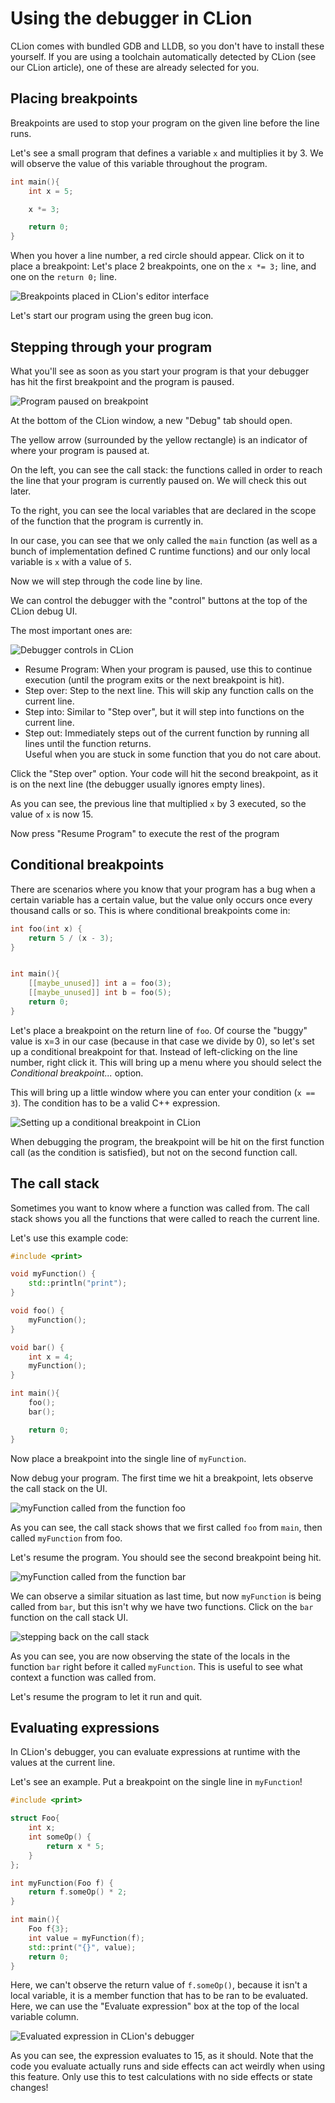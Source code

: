 # Using the debugger in CLion

CLion comes with bundled GDB and LLDB, so you don't have to install these yourself. If you are using a toolchain
automatically detected by CLion (see our CLion article), one of these are already selected for you.

## Placing breakpoints

Breakpoints are used to stop your program on the given line before the line runs.

Let's see a small program that defines a variable `x` and multiplies it by 3. We will observe the value of this variable
throughout the program.

```cpp
int main(){
    int x = 5;

    x *= 3;

    return 0;
}
```

When you hover a line number, a red circle should appear. Click on it to place a breakpoint: Let's place 2 breakpoints,
one on the `x *= 3;` line, and one on the `return 0;` line.

![Breakpoints placed in CLion's editor interface](/assets/debugging-clion/breakpoints.png)

Let's start our program using the green bug icon.

## Stepping through your program

What you'll see as soon as you start your program is that your debugger has hit the first breakpoint and the program is
paused.

![Program paused on breakpoint](/assets/debugging-clion/breakpoint-hit.png)

At the bottom of the CLion window, a new "Debug" tab should open.

The yellow arrow (surrounded by the yellow rectangle) is an indicator of where your program is paused at.

On the left, you can see the call stack: the functions called in order to reach the line that your program is currently
paused on. We will check this out later.

To the right, you can see the local variables that are declared in the scope of the function that the program is
currently in.

In our case, you can see that we only called the `main` function (as well as a bunch of implementation defined C runtime
functions) and our only local variable is `x` with a value of `5`.

Now we will step through the code line by line.

We can control the debugger with the "control" buttons at the top of the CLion debug UI.

The most important ones are:

![Debugger controls in CLion](/assets/debugging-clion/debugger-controls.png)

- Resume Program: When your program is paused, use this to continue execution (until the program exits or the next
  breakpoint is hit).
- Step over: Step to the next line. This will skip any function calls on the current line.
- Step into: Similar to "Step over", but it will step into functions on the current line.
- Step out: Immediately steps out of the current function by running all lines until the function returns.<br> Useful
  when you are stuck in some function that you do not care about.

Click the "Step over" option. Your code will hit the second breakpoint, as it is on the next line (the debugger usually
ignores empty lines).

As you can see, the previous line that multiplied `x` by 3 executed, so the value of `x` is now 15.

Now press "Resume Program" to execute the rest of the program

## Conditional breakpoints

There are scenarios where you know that your program has a bug when a certain variable has a certain value, but the
value only occurs once every thousand calls or so. This is where conditional breakpoints come in:

```cpp
int foo(int x) {
    return 5 / (x - 3);
}


int main(){
    [[maybe_unused]] int a = foo(3);
    [[maybe_unused]] int b = foo(5);
    return 0;
}
```

Let's place a breakpoint on the return line of `foo`. Of course the "buggy" value is x=3 in our case (because in that
case we divide by 0), so let's set up a conditional breakpoint for that. Instead of left-clicking on the line number,
right click it. This will bring up a menu where you should select the _Conditional breakpoint..._ option.

This will bring up a little window where you can enter your condition (`x == 3`). The condition has to be a valid C++
expression.

![Setting up a conditional breakpoint in CLion](/assets/debugging-clion/conditional-breakpoint.png)

When debugging the program, the breakpoint will be hit on the first function call (as the condition is satisfied), but
not on the second function call.

## The call stack

Sometimes you want to know where a function was called from. The call stack shows you all the functions that were called
to reach the current line.

Let's use this example code:

```cpp
#include <print>

void myFunction() {
    std::println("print");
}

void foo() {
    myFunction();
}

void bar() {
    int x = 4;
    myFunction();
}

int main(){
    foo();
    bar();

    return 0;
}
```

Now place a breakpoint into the single line of `myFunction`.

Now debug your program. The first time we hit a breakpoint, lets observe the call stack on the UI.

![myFunction called from the function foo](/assets/debugging-clion/callstack-1.png)

As you can see, the call stack shows that we first called `foo` from `main`, then called `myFunction` from foo.

Let's resume the program. You should see the second breakpoint being hit.

![myFunction called from the function bar](/assets/debugging-clion/callstack-2.png)

We can observe a similar situation as last time, but now `myFunction` is being called from `bar`, but this isn't why we
have two functions. Click on the `bar` function on the call stack UI.

![stepping back on the call stack](/assets/debugging-clion/callstack-stepback.png)

As you can see, you are now observing the state of the locals in the function `bar` right before it called `myFunction`.
This is useful to see what context a function was called from.

Let's resume the program to let it run and quit.

## Evaluating expressions

In CLion's debugger, you can evaluate expressions at runtime with the values at the current line.

Let's see an example. Put a breakpoint on the single line in `myFunction`!

```cpp
#include <print>

struct Foo{
    int x;
    int someOp() {
        return x * 5;
    }
};

int myFunction(Foo f) {
    return f.someOp() * 2;
}

int main(){
    Foo f{3};
    int value = myFunction(f);
    std::print("{}", value);
    return 0;
}
```

Here, we can't observe the return value of `f.someOp()`, because it isn't a local variable, it is a member function that
has to be ran to be evaluated. Here, we can use the "Evaluate expression" box at the top of the local variable column.

![Evaluated expression in CLion's debugger](/assets/debugging-clion/evaluate-expression.png)

As you can see, the expression evaluates to 15, as it should. Note that the code you evaluate actually runs and side
effects can act weirdly when using this feature. Only use this to test calculations with no side effects or state
changes!
